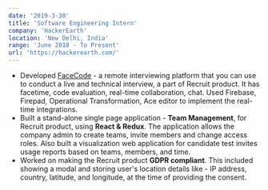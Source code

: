 ```yaml
---
date: '2019-3-30'
title: 'Software Engineering Intern'
company: 'HackerEarth'
location: 'New Delhi, India'
range: 'June 2018 - To Present'
url: 'https://hackerearth.com/'
---
```

- Developed [FaceCode](goo.gl/CNkEtp) - a remote interviewing platform that you can use to conduct a live and technical interview, a part of Recruit product. It has facetime, code evaluation, real-time collaboration, chat. Used Firebase, Firepad, Operational Transformation, Ace editor to implement the real-time integrations.
- Built a stand-alone single page application - **Team Management**, for Recruit product, using **React & Redux**. The application allows the company admin to create teams, invite members and change access roles. Also built a visualization web application for candidate test invites usage reports based on teams, members, and time.
- Worked on making the Recruit product **GDPR compliant**. This included showing a modal and storing user's location details like - IP address, country, latitude, and longitude, at the time of providing the consent.
